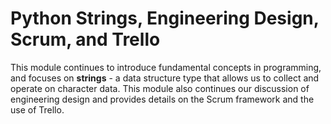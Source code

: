 # Python Strings, Engineering Design, Scrum, and Trello

This module continues to introduce fundamental concepts in programming, and
focuses on **strings** - a data structure type that allows us to collect and
operate on character data. This module also continues our discussion of
engineering design and provides details on the Scrum framework and the use of
Trello.

